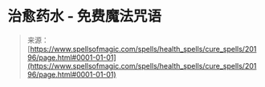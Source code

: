 <!--yml

category: 未分类

date: 2024-06-12 19:02:52

-->

# 治愈药水 - 免费魔法咒语

> 来源：[https://www.spellsofmagic.com/spells/health_spells/cure_spells/20196/page.html#0001-01-01](https://www.spellsofmagic.com/spells/health_spells/cure_spells/20196/page.html#0001-01-01)
